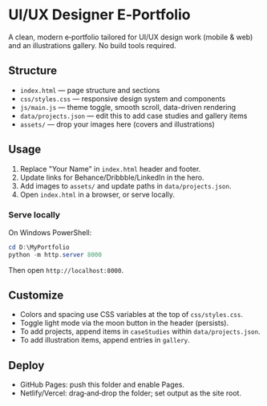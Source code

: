 # UI/UX Designer E‑Portfolio

A clean, modern e‑portfolio tailored for UI/UX design work (mobile & web) and an illustrations gallery. No build tools required.

## Structure

- `index.html` — page structure and sections
- `css/styles.css` — responsive design system and components
- `js/main.js` — theme toggle, smooth scroll, data-driven rendering
- `data/projects.json` — edit this to add case studies and gallery items
- `assets/` — drop your images here (covers and illustrations)

## Usage

1. Replace "Your Name" in `index.html` header and footer.
2. Update links for Behance/Dribbble/LinkedIn in the hero.
3. Add images to `assets/` and update paths in `data/projects.json`.
4. Open `index.html` in a browser, or serve locally.

### Serve locally

On Windows PowerShell:

```powershell
cd D:\MyPortfolio
python -m http.server 8000
```

Then open `http://localhost:8000`.

## Customize

- Colors and spacing use CSS variables at the top of `css/styles.css`.
- Toggle light mode via the moon button in the header (persists).
- To add projects, append items in `caseStudies` within `data/projects.json`.
- To add illustration items, append entries in `gallery`.

## Deploy

- GitHub Pages: push this folder and enable Pages.
- Netlify/Vercel: drag‑and‑drop the folder; set output as the site root.


